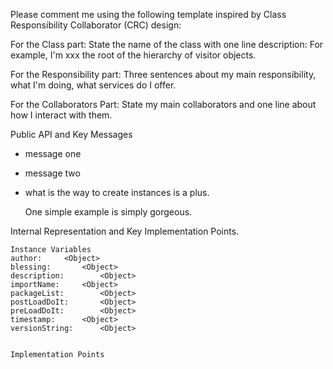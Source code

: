 Please comment me using the following template inspired by Class Responsibility Collaborator (CRC) design:For the Class part:  State the name of the class with one line description: For example, I'm xxx the root of the hierarchy of visitor objects.For the Responsibility part: Three sentences about my main responsibility, what I'm doing, what services do I offer.For the Collaborators Part: State my main collaborators and one line about how I interact with them. Public API and Key Messages- message one   - message two - what is the way to create instances is a plus.   One simple example is simply gorgeous. Internal Representation and Key Implementation Points.    Instance Variables	author:		<Object>	blessing:		<Object>	description:		<Object>	importName:		<Object>	packageList:		<Object>	postLoadDoIt:		<Object>	preLoadDoIt:		<Object>	timestamp:		<Object>	versionString:		<Object>    Implementation Points